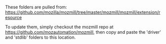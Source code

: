 <!-- This Source Code Form is subject to the terms of the Mozilla Public
   - License, v. 2.0. If a copy of the MPL was not distributed with this
   - file, You can obtain one at http://mozilla.org/MPL/2.0/. -->

These folders are pulled from:
https://github.com/mozilla/mozmill/tree/master/mozmill/mozmill/extension/resource

To update them, simply checkout the mozmill repo at https://github.com/mozautomation/mozmill, 
then copy and paste the 'driver' and 'stdlib' folders to this location. 
